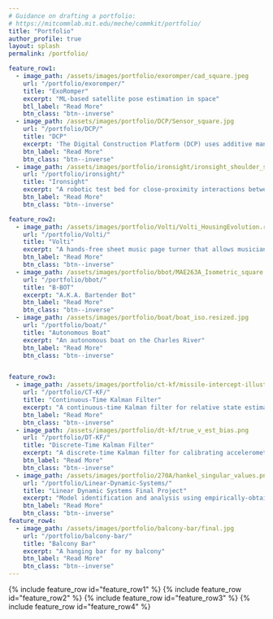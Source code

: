 ```yaml
---
# Guidance on drafting a portfolio:
# https://mitcommlab.mit.edu/meche/commkit/portfolio/
title: "Portfolio"
author_profile: true
layout: splash
permalink: /portfolio/

feature_row1:
  - image_path: /assets/images/portfolio/exoromper/cad_square.jpeg
    url: "/portfolio/exoromper/"
    title: "ExoRomper"
    excerpt: "ML-based satellite pose estimation in space"
    btl_label: "Read More"
    btn_class: "btn--inverse"
  - image_path: /assets/images/portfolio/DCP/Sensor_square.jpg
    url: "/portfolio/DCP/"
    title: "DCP"
    excerpt: 'The Digital Construction Platform (DCP) uses additive manufacturing to construct environment-specific structures'
    btn_label: "Read More"
    btn_class: "btn--inverse"
  - image_path: /assets/images/portfolio/ironsight/ironsight_shoulder_square.JPG
    url: "/portfolio/ironsight/"
    title: "Ironsight"
    excerpt: "A robotic test bed for close-proximity interactions between autonomous CubeSats"
    btn_label: "Read More"
    btn_class: "btn--inverse"

feature_row2:
  - image_path: /assets/images/portfolio/Volti/Volti_HousingEvolution.resized.jpg
    url: "/portfolio/Volti/"
    title: "Volti"
    excerpt: "A hands-free sheet music page turner that allows musicians to play without interruption"
    btn_label: "Read More"
    btn_class: "btn--inverse"
  - image_path: /assets/images/portfolio/bbot/MAE263A_Isometric_square.JPG
    url: "/portfolio/bbot/"
    title: "B-BOT"
    excerpt: "A.K.A. Bartender Bot"
    btn_label: "Read More"
    btn_class: "btn--inverse"
  - image_path: /assets/images/portfolio/boat/boat_iso.resized.jpg
    url: "/portfolio/boat/"
    title: "Autonomous Boat"
    excerpt: "An autonomous boat on the Charles River"
    btn_label: "Read More"
    btn_class: "btn--inverse"


feature_row3:
  - image_path: /assets/images/portfolio/ct-kf/missile-intercept-illustration.resized.png
    url: "/portfolio/CT-KF/"
    title: "Continuous-Time Kalman Filter"
    excerpt: "A continuous-time Kalman filter for relative state estimation between a missile and its target"
    btn_label: "Read More"
    btn_class: "btn--inverse"
  - image_path: /assets/images/portfolio/dt-kf/true_v_est_bias.png
    url: "/portfolio/DT-KF/"
    title: "Discrete-Time Kalman Filter"
    excerpt: "A discrete-time Kalman filter for calibrating accelerometer bias using GPS"
    btn_label: "Read More"
    btn_class: "btn--inverse"
  - image_path: /assets/images/portfolio/270A/hankel_singular_values.png
    url: "/portfolio/Linear-Dynamic-Systems/"
    title: "Linear Dynamic Systems Final Project"
    excerpt: "Model identification and analysis using empirically-obtained lab data"
    btn_label: "Read More"
    btn_class: "btn--inverse"
feature_row4:
  - image_path: /assets/images/portfolio/balcony-bar/final.jpg
    url: "/portfolio/balcony-bar/"
    title: "Balcony Bar"
    excerpt: "A hanging bar for my balcony"
    btn_label: "Read More"
    btn_class: "btn--inverse"
---
```

<!-- {% include feature_row id="ironsight_row" type="left" %}
{% include feature_row id="dcp_row" type="right" %} -->
{% include feature_row id="feature_row1" %}
{% include feature_row id="feature_row2" %}
{% include feature_row id="feature_row3" %}
{% include feature_row id="feature_row4" %}


